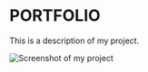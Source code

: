 # PORTFOLIO

This is a description of my project.

![Screenshot of my project](https://github.com/jaekaa/Wbste-Portfolio/blob/main/img/light_mode.pngraw=true)

